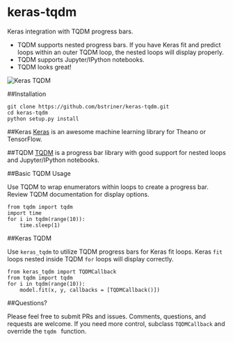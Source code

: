 # keras-tqdm
Keras integration with TQDM progress bars.
* TQDM supports nested progress bars. If you have Keras fit and predict loops within an outer TQDM loop, the
nested loops will display properly.
* TQDM supports Jupyter/IPython notebooks.
* TQDM looks great!

![Keras TQDM](https://github.com/bstriner/keras-tqdm/raw/master/docs/images/ipynb.png)

##Installation
``` 
git clone https://github.com/bstriner/keras-tqdm.git
cd keras-tqdm
python setup.py install
```

##Keras
[Keras](https://github.com/fchollet/keras) is an awesome machine learning library for Theano
 or TensorFlow.

##TQDM
[TQDM](https://github.com/tqdm/tqdm) is a progress bar library with good support for nested loops and Jupyter/IPython notebooks.

##Basic TQDM Usage

Use TQDM to wrap enumerators within loops to create a progress bar. Review TQDM documentation for
display options.

```
from tqdm import tqdm
import time
for i in tqdm(range(10)):
    time.sleep(1)
```

##Keras TQDM

Use `keras_tqdm` to utilize TQDM progress bars for Keras fit loops. Keras `fit` loops nested inside TQDM `for` loops 
will display correctly.

```
from keras_tqdm import TQDMCallback
from tqdm import tqdm
for i in tqdm(range(10)):
    model.fit(x, y, callbacks = [TQDMCallback()])
```

##Questions?

Please feel free to submit PRs and issues. Comments, questions, and requests are welcome. If you need more control, subclass `TQDMCallback` and override the `tqdm ` function.
